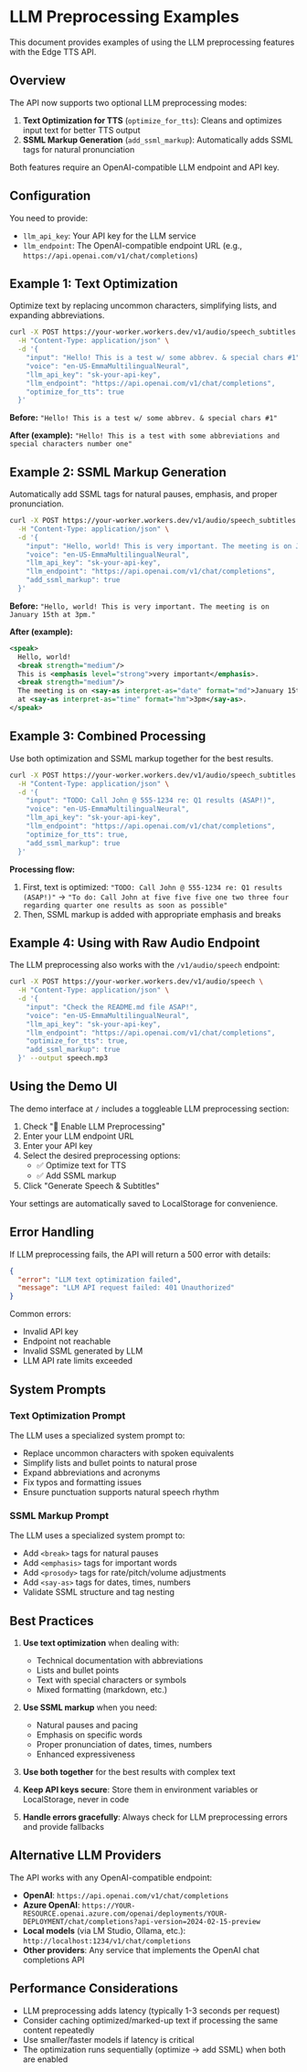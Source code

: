 # LLM Preprocessing Examples

This document provides examples of using the LLM preprocessing features with the Edge TTS API.

## Overview

The API now supports two optional LLM preprocessing modes:

1. **Text Optimization for TTS** (`optimize_for_tts`): Cleans and optimizes input text for better TTS output
2. **SSML Markup Generation** (`add_ssml_markup`): Automatically adds SSML tags for natural pronunciation

Both features require an OpenAI-compatible LLM endpoint and API key.

## Configuration

You need to provide:
- `llm_api_key`: Your API key for the LLM service
- `llm_endpoint`: The OpenAI-compatible endpoint URL (e.g., `https://api.openai.com/v1/chat/completions`)

## Example 1: Text Optimization

Optimize text by replacing uncommon characters, simplifying lists, and expanding abbreviations.

```bash
curl -X POST https://your-worker.workers.dev/v1/audio/speech_subtitles \
  -H "Content-Type: application/json" \
  -d '{
    "input": "Hello! This is a test w/ some abbrev. & special chars #1",
    "voice": "en-US-EmmaMultilingualNeural",
    "llm_api_key": "sk-your-api-key",
    "llm_endpoint": "https://api.openai.com/v1/chat/completions",
    "optimize_for_tts": true
  }'
```

**Before:** `"Hello! This is a test w/ some abbrev. & special chars #1"`

**After (example):** `"Hello! This is a test with some abbreviations and special characters number one"`

## Example 2: SSML Markup Generation

Automatically add SSML tags for natural pauses, emphasis, and proper pronunciation.

```bash
curl -X POST https://your-worker.workers.dev/v1/audio/speech_subtitles \
  -H "Content-Type: application/json" \
  -d '{
    "input": "Hello, world! This is very important. The meeting is on January 15th at 3pm.",
    "voice": "en-US-EmmaMultilingualNeural",
    "llm_api_key": "sk-your-api-key",
    "llm_endpoint": "https://api.openai.com/v1/chat/completions",
    "add_ssml_markup": true
  }'
```

**Before:** `"Hello, world! This is very important. The meeting is on January 15th at 3pm."`

**After (example):**
```xml
<speak>
  Hello, world!
  <break strength="medium"/>
  This is <emphasis level="strong">very important</emphasis>.
  <break strength="medium"/>
  The meeting is on <say-as interpret-as="date" format="md">January 15th</say-as> 
  at <say-as interpret-as="time" format="hm">3pm</say-as>.
</speak>
```

## Example 3: Combined Processing

Use both optimization and SSML markup together for the best results.

```bash
curl -X POST https://your-worker.workers.dev/v1/audio/speech_subtitles \
  -H "Content-Type: application/json" \
  -d '{
    "input": "TODO: Call John @ 555-1234 re: Q1 results (ASAP!)",
    "voice": "en-US-EmmaMultilingualNeural",
    "llm_api_key": "sk-your-api-key",
    "llm_endpoint": "https://api.openai.com/v1/chat/completions",
    "optimize_for_tts": true,
    "add_ssml_markup": true
  }'
```

**Processing flow:**
1. First, text is optimized: `"TODO: Call John @ 555-1234 re: Q1 results (ASAP!)"` → `"To do: Call John at five five five one two three four regarding quarter one results as soon as possible"`
2. Then, SSML markup is added with appropriate emphasis and breaks

## Example 4: Using with Raw Audio Endpoint

The LLM preprocessing also works with the `/v1/audio/speech` endpoint:

```bash
curl -X POST https://your-worker.workers.dev/v1/audio/speech \
  -H "Content-Type: application/json" \
  -d '{
    "input": "Check the README.md file ASAP!",
    "voice": "en-US-EmmaMultilingualNeural",
    "llm_api_key": "sk-your-api-key",
    "llm_endpoint": "https://api.openai.com/v1/chat/completions",
    "optimize_for_tts": true,
    "add_ssml_markup": true
  }' --output speech.mp3
```

## Using the Demo UI

The demo interface at `/` includes a toggleable LLM preprocessing section:

1. Check "🤖 Enable LLM Preprocessing"
2. Enter your LLM endpoint URL
3. Enter your API key
4. Select the desired preprocessing options:
   - ✅ Optimize text for TTS
   - ✅ Add SSML markup
5. Click "Generate Speech & Subtitles"

Your settings are automatically saved to LocalStorage for convenience.

## Error Handling

If LLM preprocessing fails, the API will return a 500 error with details:

```json
{
  "error": "LLM text optimization failed",
  "message": "LLM API request failed: 401 Unauthorized"
}
```

Common errors:
- Invalid API key
- Endpoint not reachable
- Invalid SSML generated by LLM
- LLM API rate limits exceeded

## System Prompts

### Text Optimization Prompt

The LLM uses a specialized system prompt to:
- Replace uncommon characters with spoken equivalents
- Simplify lists and bullet points to natural prose
- Expand abbreviations and acronyms
- Fix typos and formatting issues
- Ensure punctuation supports natural speech rhythm

### SSML Markup Prompt

The LLM uses a specialized system prompt to:
- Add `<break>` tags for natural pauses
- Add `<emphasis>` tags for important words
- Add `<prosody>` tags for rate/pitch/volume adjustments
- Add `<say-as>` tags for dates, times, numbers
- Validate SSML structure and tag nesting

## Best Practices

1. **Use text optimization** when dealing with:
   - Technical documentation with abbreviations
   - Lists and bullet points
   - Text with special characters or symbols
   - Mixed formatting (markdown, etc.)

2. **Use SSML markup** when you need:
   - Natural pauses and pacing
   - Emphasis on specific words
   - Proper pronunciation of dates, times, numbers
   - Enhanced expressiveness

3. **Use both together** for the best results with complex text

4. **Keep API keys secure**: Store them in environment variables or LocalStorage, never in code

5. **Handle errors gracefully**: Always check for LLM preprocessing errors and provide fallbacks

## Alternative LLM Providers

The API works with any OpenAI-compatible endpoint:

- **OpenAI**: `https://api.openai.com/v1/chat/completions`
- **Azure OpenAI**: `https://YOUR-RESOURCE.openai.azure.com/openai/deployments/YOUR-DEPLOYMENT/chat/completions?api-version=2024-02-15-preview`
- **Local models** (via LM Studio, Ollama, etc.): `http://localhost:1234/v1/chat/completions`
- **Other providers**: Any service that implements the OpenAI chat completions API

## Performance Considerations

- LLM preprocessing adds latency (typically 1-3 seconds per request)
- Consider caching optimized/marked-up text if processing the same content repeatedly
- Use smaller/faster models if latency is critical
- The optimization runs sequentially (optimize → add SSML) when both are enabled
